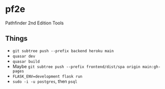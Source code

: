 # pf2e
Pathfinder 2nd Edition Tools



## Things
- `git subtree push --prefix backend heroku main`
- `quasar dev`
- `quasar build`
- Maybe `git subtree push --prefix frontend/dist/spa origin main:gh-pages`
- `FLASK_ENV=development flask run`
- `sudo -i -u postgres`, then `psql`
